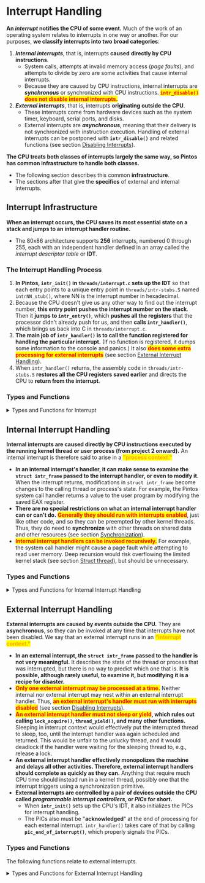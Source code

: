 # Interrupt Handling

**An&#x20;**_**interrupt**_**&#x20;notifies the CPU of some event.** Much of the work of an operating system relates to interrupts in one way or another. For our purposes, **we classify interrupts into two broad categories**:

1. _**Internal interrupts**_, that is, interrupts **caused** **directly by CPU instructions**.
   * System calls, attempts at invalid memory access (_page faults_), and attempts to divide by zero are some activities that cause internal interrupts.
   * Because they are caused by CPU instructions, internal interrupts are _**synchronous**_ or synchronized with CPU instructions. <mark style="color:red;">**`intr_disable()`**</mark> <mark style="color:red;">**does not disable internal interrupts.**</mark>
2. _**External interrupts**_, that is, interrupts **originating outside the CPU**.
   * These interrupts come from hardware devices such as the system timer, keyboard, serial ports, and disks.
   * External interrupts are _**asynchronous**_, meaning that their delivery is not synchronized with instruction execution. Handling of external interrupts can be postponed with **`intr_disable()`** and related functions (see section [Disabling Interrupts](synchronization.md#disabling-interrupts)).

**The CPU treats both classes of interrupts largely the same way, so Pintos has common infrastructure to handle both classes.**

* The following section describes this common **infrastructure**.
* The sections after that give the **specifics** of external and internal interrupts.

## Interrupt Infrastructure

**When an interrupt occurs, the CPU saves its most essential state on a stack and jumps to an interrupt handler routine.**

* The 80x86 architecture supports **256** interrupts, numbered 0 through 255, each with an independent handler defined in an array called the _interrupt descriptor table_ or **IDT**.

### **The Interrupt Handling Process**

1. **In Pintos, `intr_init()` in `threads/interrupt.c` sets up the IDT** so that each entry points to a unique entry point in `threads/intr-stubs.S` named `intrNN_stub()`, where NN is the interrupt number in hexadecimal.
2. Because the CPU doesn't give us any other way to find out the interrupt number, **this entry point pushes the interrupt number on the stack**. Then it **jumps to `intr_entry()`**, which **pushes all the registers** that the processor didn't already push for us, and then **calls `intr_handler()`**, which brings us back into C in `threads/interrupt.c`.
3. **The main job of `intr_handler()` is to call the function registered for handling the particular interrupt.** (If no function is registered, it dumps some information to the console and panics.) It also <mark style="color:red;">**does some extra processing for external interrupts**</mark> (see section [External Interrupt Handling](interrupt-handling.md#external-interrupt-handling)).
4. When `intr_handler()` returns, the assembly code in `threads/intr-stubs.S` **restores all the CPU registers saved earlier** and directs the CPU to **return from the interrupt**.

### Types and Functions

<details>

<summary>Types and Functions for Interrupt</summary>

* <mark style="color:blue;">**Type: void intr\_handler\_func (struct intr\_frame \*frame)**</mark>
  * **This is how an interrupt handler function must be declared.**
  * Its frame argument (see below) allows it to determine the **cause** of the interrupt and the **state** of the thread that was interrupted.
* <mark style="color:blue;">**Type: struct intr\_frame**</mark>
  * **The stack frame of an interrupt handler, as saved by the CPU, the interrupt stubs, and `intr_entry()`**. Its most interesting members are described below.
  * <mark style="color:orange;">**uint32\_t edi**</mark>
  * <mark style="color:orange;">**uint32\_t esi**</mark>
  * <mark style="color:orange;">**uint32\_t ebp**</mark>
  * <mark style="color:orange;">**uint32\_t esp\_dummy**</mark>
  * <mark style="color:orange;">**uint32\_t ebx**</mark>
  * <mark style="color:orange;">**uint32\_t edx**</mark>
  * <mark style="color:orange;">**uint32\_t ecx**</mark>
  * <mark style="color:orange;">**uint32\_t eax**</mark>
  * <mark style="color:orange;">**uint16\_t es**</mark>
  * <mark style="color:orange;">**uint16\_t ds**</mark>
    * **Register values in the interrupted thread**, pushed by `intr_entry()`. The `esp_dummy` value isn't actually used.
  * <mark style="color:orange;">**uint32\_t vec\_no**</mark>
    * **The interrupt vector number**, ranging from 0 to 255.
  * <mark style="color:orange;">**uint32\_t error\_code**</mark>
    * **The "error code"** pushed on the stack by the CPU for some internal interrupts.
  * <mark style="color:orange;">**void (\*eip) (void)**</mark>
    * **The address of&#x20;**<mark style="color:red;">**the next instruction to be executed**</mark>**&#x20;by the interrupted thread.**
  * <mark style="color:orange;">**void \*esp**</mark>
    * **The interrupted thread's stack pointer.**
* <mark style="color:blue;">**Function: const char \*intr\_name (uint8\_t vec)**</mark>
  * **Returns the name of the interrupt numbered vec, or `"unknown"` if the interrupt has no registered name.**

</details>

## Internal Interrupt Handling

**Internal interrupts are caused directly by CPU instructions executed by the running kernel thread or user process (from project 2 onward).** An internal interrupt is therefore said to arise in a <mark style="color:orange;">**"process context."**</mark>

* **In an internal interrupt's handler, it can make sense to examine the `struct intr_frame` passed to the interrupt handler, or even to modify it.** When the interrupt returns, modifications in `struct intr_frame` become changes to the calling thread or process's state. For example, the Pintos system call handler returns a value to the user program by modifying the saved EAX register.
* **There are no special restrictions on what an internal interrupt handler can or can't do.** <mark style="color:red;">**Generally they should run with interrupts enabled**</mark>, just like other code, and so they can be preempted by other kernel threads. Thus, they do need to **synchronize** with other threads on shared data and other resources (see section [Synchronization](synchronization.md)).
* <mark style="color:red;">**Internal interrupt handlers can be invoked recursively.**</mark> For example, the system call handler might cause a page fault while attempting to read user memory. Deep recursion would risk overflowing the limited kernel stack (see section [Struct thread](threads.md#struct-thread)), but should be unnecessary.

### Types and Functions

<details>

<summary>Types and Functions for Internal Interrupt Handling</summary>

* <mark style="color:blue;">**Function: void intr\_register\_int (uint8\_t vec, int dpl, enum intr\_level level, intr\_handler\_func \*handler, const char \*name)**</mark>
  * **Registers handler to be called when internal interrupt numbered vec is triggered. Names the interrupt name for debugging purposes.**
  * If level is **`INTR_ON`**, external interrupts will be processed normally during the interrupt handler's execution, which is normally desirable.
  * Specifying **`INTR_OFF`** will cause the CPU to disable external interrupts when it invokes the interrupt handler. **The effect is slightly different from calling `intr_disable()` inside the handler**, because that leaves a window of one or more CPU instructions in which external interrupts are still enabled. This is important for the page fault handler; refer to the comments in `userprog/exception.c` for details.
  * **dpl determines how the interrupt can be invoked.**
    * If dpl is **0**, then the interrupt can be invoked only by kernel threads. Otherwise dpl should be **3**, which allows user processes to invoke the interrupt with an explicit INT instruction.
    * **The value of dpl doesn't affect user processes' ability to invoke the interrupt indirectly**, e.g. an invalid memory reference will cause a page fault regardless of dpl.

</details>

## External Interrupt Handling

**External interrupts are caused by events outside the CPU.** They are **asynchronous**, so they can be invoked at any time that interrupts have not been disabled. We say that an external interrupt runs in an <mark style="color:orange;">**"interrupt context."**</mark>

* **In an external interrupt, the `struct intr_frame` passed to the handler is not very meaningful.** It describes the state of the thread or process that was interrupted, but there is no way to predict which one that is. **It is possible, although rarely useful, to examine it, but modifying it is a recipe for disaster.**
* <mark style="color:red;">**Only one external interrupt may be processed at a time.**</mark> Neither internal nor external interrupt may nest within an external interrupt handler. Thus, <mark style="color:red;">**an external interrupt's handler must run with interrupts disabled**</mark> (see section [Disabling Interrupts](synchronization.md#disabling-interrupts)).
* <mark style="color:red;">**An external interrupt handler must not sleep or yield**</mark>**, which rules out calling `lock_acquire()`, `thread_yield()`, and many other functions.** Sleeping in interrupt context would effectively put the interrupted thread to sleep, too, until the interrupt handler was again scheduled and returned. This would be unfair to the unlucky thread, and it would deadlock if the handler were waiting for the sleeping thread to, e.g., release a lock.
* **An external interrupt handler effectively monopolizes the machine and delays all other activities. Therefore, external interrupt handlers should complete as quickly as they can.** Anything that require much CPU time should instead run in a kernel thread, possibly one that the interrupt triggers using a synchronization primitive.
* **External interrupts are controlled by a pair of devices outside the CPU called&#x20;**_**programmable interrupt controllers**_**, or&#x20;**_**PICs**_**&#x20;for short.**
  * When **`intr_init()`** sets up the CPU's IDT, it also initializes the PICs for interrupt handling.
  * The PICs also must be "**acknowledged**" at the end of processing for each external interrupt. `intr_handler()` takes care of that by calling **`pic_end_of_interrupt()`**, which properly signals the PICs.

### Types and Functions

The following functions relate to external interrupts.

<details>

<summary>Types and Functions for External Interrupt Handling</summary>

* <mark style="color:blue;">**Function: void**</mark> <mark style="color:blue;">**intr\_register\_ext**</mark> <mark style="color:blue;">**(uint8\_t vec, intr\_handler\_func \*handler, const char \*name)**</mark>
  * **Registers handler to be called when external interrupt numbered vec is triggered. Names the interrupt name for debugging purposes.**
  * <mark style="color:red;">**The handler will run with interrupts disabled.**</mark>
* <mark style="color:blue;">**Function: bool**</mark> <mark style="color:blue;">**intr\_context**</mark> <mark style="color:blue;">**(void)**</mark>
  * **Returns true if we are running in an interrupt context, otherwise false.**
  *   Mainly used in functions that might sleep or that otherwise should not be called from interrupt context, in this form:

      ```
      ASSERT (!intr_context ());
      ```
* <mark style="color:blue;">**Function: void intr\_yield\_on\_return (void)**</mark>
  * **When called in an interrupt context, causes `thread_yield()` to be called just before the interrupt returns.**
  * Used in the timer interrupt handler when a thread's time slice expires, to cause a new thread to be scheduled.

</details>
